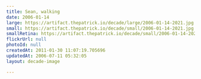 ```yaml
---
title: Sean, walking
date: 2006-01-14
large: https://artifact.thepatrick.io/decade/large/2006-01-14-2021.jpg
small: https://artifact.thepatrick.io/decade/small/2006-01-14-2021.jpg
smallRetina: https://artifact.thepatrick.io/decade/small/2006-01-14-2021@2x.jpg
flickrUrl: null
photoId: null
createdAt: 2011-01-30 11:07:19.705696
updatedAt: 2006-07-11 05:32:05
layout: decade-image

---
```


